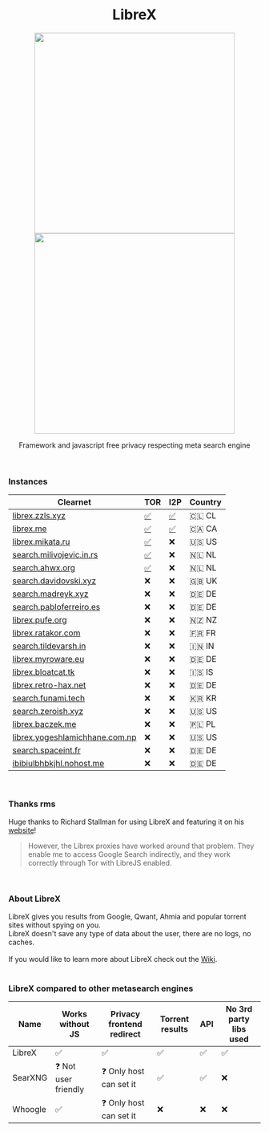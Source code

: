 <h1 align="center">LibreX</h1>

<p align="center">
  <img src="https://user-images.githubusercontent.com/49120638/215327189-76c54dec-8b19-4faf-8c39-29a61aa3b143.png" width="400">
  <img src="https://user-images.githubusercontent.com/49120638/215327239-b2a1cb07-3773-4ae7-bb3b-738de2cc3161.png" width="400">
</p>

<p align="center">Framework and javascript free privacy respecting meta search engine</p>

<br>

### Instances

| Clearnet | TOR | I2P | Country |
|-|-|-|-|
| [librex.zzls.xyz](https://librex.zzls.xyz/) | [✅](http://librex.zzlsghu6mvvwyy75mvga6gaf4znbp3erk5xwfzedb4gg6qqh2j6rlvid.onion/) | [✅](http://7huurwog32tny663wkglrhozfoyqyqmsuxjbd7dtudccx44awjda.b32.i2p) | 🇨🇱 CL |
| [librex.me](https://librex.me/) | [✅](http://librex.revvybrr6pvbx4n3j4475h4ghw4elqr4t5xo2vtd3gfpu2nrsnhh57id.onion/) | [✅](http://revekebotog64xrrammtsmjwtwlg3vqyzwdurzt2pu6botg4bejq.b32.i2p/) | 🇨🇦 CA |
| [librex.mikata.ru](https://librex.mikata.ru/) | [✅](http://f7ssz7l3biu4fugwctfpcx4txg5yq4gqhrt473ledsuc3ivtd3omniid.onion/) | ❌ | 🇺🇸 US |
| [search.milivojevic.in.rs](https://search.milivojevic.in.rs/) | [✅](http://librex2xsek6qnh2i4yufuzqjumfdwtw7io7omgmimpzna6llqudqzyd.onion/) | ❌ | 🇳🇱 NL |
| [search.ahwx.org](https://search.ahwx.org/) | [✅](http://cosrpybbddzdfjquer3zfmb2h5avtacnctnbu4gucwocdb42s63gcqqd.onion/) | ❌ | 🇳🇱 NL |
| [search.davidovski.xyz](https://search.davidovski.xyz/) | ❌ | ❌ | 🇬🇧 UK |
| [search.madreyk.xyz](https://search.madreyk.xyz/) | ❌ | ❌ | 🇩🇪 DE |
| [search.pabloferreiro.es](https://search.pabloferreiro.es/) | ❌ | ❌ | 🇩🇪 DE |
| [librex.pufe.org](https://librex.pufe.org/) | ❌ | ❌ | :new_zealand: NZ |
| [librex.ratakor.com](https://librex.ratakor.com/) | ❌ | ❌ | 🇫🇷 FR |
| [search.tildevarsh.in](https://search.tildevarsh.in/) | ❌ | ❌ | 🇮🇳  IN |
| [librex.myroware.eu](https://librex.myroware.eu/) | ❌ | ❌ | 🇩🇪 DE |
| [librex.bloatcat.tk](https://librex.bloatcat.tk/) | ❌ | ❌ | 🇮🇸 IS |
| [librex.retro-hax.net](https://librex.retro-hax.net/) | ❌ | ❌ | 🇩🇪 DE |
| [search.funami.tech](https://search.funami.tech/) | ❌ | ❌ | 🇰🇷 KR |
| [search.zeroish.xyz](https://search.zeroish.xyz/) | ❌| ❌ | 🇺🇸 US |
| [librex.baczek.me](https://librex.baczek.me/) | ❌| ❌ | 🇵🇱 PL |
| [librex.yogeshlamichhane.com.np](https://librex.yogeshlamichhane.com.np/) | ❌| ❌ | 🇺🇸 US |
| [search.spaceint.fr](https://search.spaceint.fr/) | ❌ | ❌ | 🇩🇪 DE |
| [ibibiulbhbkjhl.nohost.me](https://[ibibiulbhbkjhl.nohost.me/) | ❌ | ❌ | 🇩🇪 DE |

<br>

### Thanks rms

Huge thanks to Richard Stallman for using LibreX and featuring it on his [website](https://stallman.org/stallman-computing.html)!

> However, the Librex proxies have worked around that problem. They enable me to access Google Search indirectly, and they work correctly through Tor with LibreJS enabled.

<br>

### About LibreX

LibreX gives you results from Google, Qwant, Ahmia and popular torrent sites without spying on you.
<br>LibreX doesn't save any type of data about the user, there are no logs, no caches.
<br>
<br>
If you would like to learn more about LibreX check out the [Wiki](https://github.com/hnhx/librex/wiki).
<br>
<br>


### LibreX compared to other metasearch engines

| Name |  Works without JS | Privacy frontend redirect | Torrent results | API | No 3rd party libs used |
|-|-|-|-|-|-|
| LibreX | ✅ | ✅ | ✅ | ✅ | ✅ |
| SearXNG | ❓ Not user friendly | ❓ Only host can set it | ✅ | ✅ | ❌ |
| Whoogle | ✅ | ❓ Only host can set it | ❌ | ❌ | ❌ |
